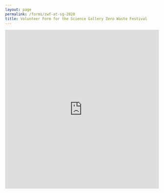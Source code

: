```yaml
---
layout: page
permalink: /forms/zwf-at-sg-2020
title: Volunteer Form for the Science Gallery Zero Waste Festival
---
```


<iframe src="https://docs.google.com/forms/d/e/1FAIpQLSdV52Jts53HTI-41N3AMzQG-8wUFVhxcXcOP8VJNGOMd0_dmg/viewform?embedded=true" width="100%" height="520" frameborder="0" marginheight="0" marginwidth="0">Loading…</iframe>